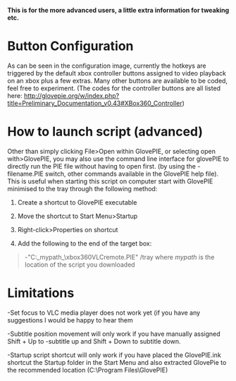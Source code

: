 **This is for the more advanced users, a little extra information for tweaking etc.**

# Button Configuration #
As can be seen in the configuration image, currently the hotkeys are triggered by the default xbox controller buttons assigned to video playback on an xbox plus a few extras. Many other buttons are available to be coded, feel free to experiment. (The codes for the controller buttons are all listed here: http://glovepie.org/w/index.php?title=Preliminary_Documentation_v0.43#XBox360_Controller)

# How to launch script (advanced) #
Other than simply clicking File>Open within GlovePIE, or selecting open with>GlovePIE, you may also use the command line interface for glovePIE to directly run the PIE file without having to open first. (by using the -filename.PIE switch, other commands available in the GlovePIE help file). This is useful when starting this script on computer start with GlovePIE minimised to the tray through the following method:

1. Create a shortcut to GlovePIE executable

2. Move the shortcut to Start Menu>Startup

3. Right-click>Properties on shortcut

4. Add the following to the end of the target box:
> -"C:\_mypath_\xbox360VLCremote.PIE" /tray
where _mypath_ is the location of the script you downloaded

# Limitations #
-Set focus to VLC media player does not work yet (if you have any suggestions I would be happy to hear them

-Subtitle position movement will only work if you have manually assigned Shift + Up to -subtitle up and Shift + Down to subtitle down.

-Startup script shortcut will only work if you have placed the GlovePIE.ink shortcut the Startup folder in the Start Menu and also extracted GlovePie to the recommended location (C:\Program Files\GlovePIE)